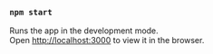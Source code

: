 
### `npm start`

Runs the app in the development mode.<br>
Open [http://localhost:3000](http://localhost:3000) to view it in the browser.

